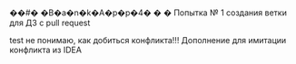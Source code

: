 ��#� �B�a�n�k�A�p�p�4�
�
�
Попытка № 1 создания ветки для ДЗ с pull request


test не понимаю, как добиться конфликта!!!
Дополнение для имитации конфликта из IDEA

